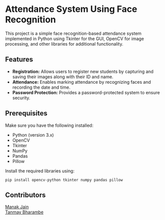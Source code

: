# Attendance System Using Face Recognition

This project is a simple face recognition-based attendance system implemented in Python using Tkinter for the GUI, OpenCV for image processing, and other libraries for additional functionality.

## Features

- **Registration:** Allows users to register new students by capturing and saving their images along with their ID and name.
- **Attendance:** Enables marking attendance by recognizing faces and recording the date and time.
- **Password Protection:** Provides a password-protected system to ensure security.

## Prerequisites

Make sure you have the following installed:

- Python (version 3.x)
- OpenCV
- Tkinter
- NumPy
- Pandas
- Pillow

Install the required libraries using:

```shell
pip install opencv-python tkinter numpy pandas pillow
```

## Contributors

[Manak Jain](https://github.com/Man-ak)<br>
[Tanmay Bharambe](https://github.com/bharambetr2002)
